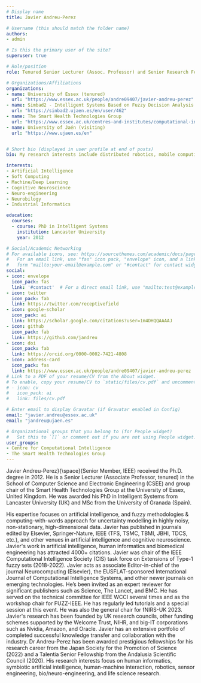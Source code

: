 ```yaml
---
# Display name
title: Javier Andreu-Perez

# Username (this should match the folder name)
authors:
- admin

# Is this the primary user of the site?
superuser: true

# Role/position
role: Tenured Senior Lecturer (Assoc. Professor) and Senior Research Fellow in Human-Centred Artificial Intelligence.

# Organizations/Affiliations
organizations:
- name: University of Essex (tenured)
  url: "https://www.essex.ac.uk/people/andre09407/javier-andreu-perez"
- name: Simbad2 - Intelligent Systems Based on Fuzzy Decision Analysis
  url: "https://sinbad2.ujaen.es/en/user/462"
- name: The Smart Health Technologies Group
  url: "https://www.essex.ac.uk/centres-and-institutes/computational-intelligence/smart-health-technologies-group"
- name: University of Jaén (visiting)
  url: "https://www.ujaen.es/en"


# Short bio (displayed in user profile at end of posts)
bio: My research interests include distributed robotics, mobile computing and programmable matter.

interests:
- Artificial Intelligence
- Soft Computing
- Machine/Deep Learning 
- Cognitive Neuroscience
- Neuro-engineering
- Neurobilogy
- Industrial Informatics

education:
  courses:
  - course: PhD in Intelligent Systems
    institution: Lancaster University
    year: 2012

# Social/Academic Networking
# For available icons, see: https://sourcethemes.com/academic/docs/page-builder/#icons
#   For an email link, use "fas" icon pack, "envelope" icon, and a link in the
#   form "mailto:your-email@example.com" or "#contact" for contact widget.
social:
- icon: envelope
  icon_pack: fas
  link: '#contact'  # For a direct email link, use "mailto:test@example.org".
- icon: twitter
  icon_pack: fab
  link: https://twitter.com/receptivefield
- icon: google-scholar
  icon_pack: ai
  link: https://scholar.google.com/citations?user=1m4DHQQAAAAJ
- icon: github
  icon_pack: fab
  link: https://github.com/jandreu
- icon: doi
  icon_pack: fab
  link: https://orcid.org/0000-0002-7421-4808
- icon: address-card
  icon_pack: fas
  link: https://www.essex.ac.uk/people/andre09407/javier-andreu-perez
# Link to a PDF of your resume/CV from the About widget.
# To enable, copy your resume/CV to `static/files/cv.pdf` and uncomment the lines below.
# - icon: cv
#   icon_pack: ai
#   link: files/cv.pdf

# Enter email to display Gravatar (if Gravatar enabled in Config)
email: "javier.andreu@essex.ac.uk"
email: "jandreu@ujaen.es"

# Organizational groups that you belong to (for People widget)
#   Set this to `[]` or comment out if you are not using People widget.
user_groups:
- Centre for Computational Intelligence
- The Smart Health Technologies Group
---
```

Javier Andreu-Perez}{\space}(Senior Member, IEEE) received the Ph.D. degree in 2012. He is a Senior Lecturer (Associate Professor, tenured) in the School of Computer Science and Electronic Engineering (CSEE) and group chair of the Smart Health Technologies Group at the University of Essex, United Kingdom. He was awarded his PhD in Intelligent Systems from Lancaster University (UK) and MSc from the University of Granada (Spain). 

His expertise focuses on artificial intelligence, and fuzzy methodologies & computing-with-words approach for uncertainty modelling in highly noisy, non-stationary, high-dimensional data. Javier has published in journals edited by Elsevier, Springer-Nature, IEEE (TFS, TSMC, TBMI, JBHI, TDCS, etc.), and other venues in artificial intelligence and cognitive neuroscience. Javier's work in artificial intelligence, human informatics and biomedical engineering has attracted 4000+ citations. Javier was chair of the IEEE Computational Intelligence Society (CIS) task force on Extensions of Type-1 fuzzy sets (2018-2022). Javier acts as associate Editor-in-chief of the journal Neurocomputing (Elsevier), the EUSFLAT-sponsored International Journal of Computational Intelligence Systems, and other newer journals on emerging technologies. He’s been invited as an expert reviewer for significant publishers such as Science, The Lancet, and BMC. He has served on the technical committee for IEEE WCCI several times and as the workshop chair for FUZZ-IEEE. He has regularly led tutorials and a special session at this event. He was also the general chair for fNIRS-UK 2023. Javier's research has been founded by UK research councils, other funding schemes supported by the Welcome Trust, NIHR, and big-IT corporations such as Nvidia, Amazon, and Oracle. Javier has an extensive portfolio of completed successful knowledge transfer and collaboration with the industry. Dr Andreu-Perez has been awarded prestigious fellowships for his research career from the Japan Society for the Promotion of Science (2022) and a Talentia Senior Fellowship from the Andalusia Scientific Council (2020). His research interests focus on human informatics, symbiotic artificial intelligence, human-machine interaction, robotics, sensor engineering, bio/neuro-engineering, and life science research.
